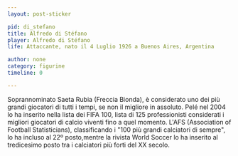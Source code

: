 ```yaml
---
layout: post-sticker

pid: di_stefano
title: Alfredo di Stéfano
player: Alfredo di Stéfano
life: Attaccante, nato il 4 Luglio 1926 a Buenos Aires, Argentina

author: none
category: figurine
timeline: 0

---
```

Soprannominato Saeta Rubia (Freccia Bionda), è considerato uno dei più grandi giocatori di tutti i tempi, se non il migliore in assoluto. Pelé nel 2004 lo ha inserito nella lista dei FIFA 100, lista di 125 professionisti considerati i migliori giocatori di calcio viventi fino a quel momento. L'AFS (Association of Football Statisticians), classificando i "100 più grandi calciatori di sempre", lo ha incluso al 22º posto,mentre la rivista World Soccer lo ha inserito al tredicesimo posto tra i calciatori più forti del XX secolo.
